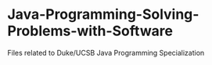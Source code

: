 # Java-Programming-Solving-Problems-with-Software
Files related to Duke/UCSB Java Programming Specialization
